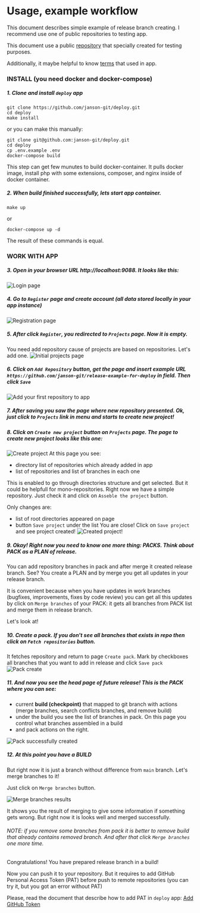 # Usage, example workflow

This document describes simple example of release branch creating. 
I recommend use one of public repositories to testing app.

This document use a public [repository](https://github.com/janson-git/release-example-for-deploy.git) that specially created for testing purposes.

Additionally, it maybe helpful to know [terms](./terms.md) that used in app.

### INSTALL (you need docker and docker-compose)

##### 1. Clone and install `deploy` app
```shell
git clone https://github.com/janson-git/deploy.git
cd deploy
make install
```

or you can make this manually:
```shell
git clone git@github.com:janson-git/deploy.git
cd deploy
cp .env.example .env
docker-compose build
```

This step can get few munutes to build docker-container. It pulls docker image, 
install php with some extensions, composer, and nginx inside of docker container.

##### 2. When build finished successfully, lets start app container.
```shell
make up
```
or
```shell
docker-compose up -d
```
The result of these commands is equal.

### WORK WITH APP

##### 3. Open in your browser URL http://localhost:9088. It looks like this:
![Login page](./img/1_login_page.png)

##### 4. Go to `Register` page and create account (all data stored locally in your app instance)
![Registration page](./img/2_register_page.png)

##### 5. After click `Register`, you redirected to `Projects` page. Now it is empty. 
You need add repository cause of projects are based on repositories. Let's add one.
![Initial projects page](./img/3_initial_projects_page.png)

##### 6. Click on `Add Repository` button, get the page and insert example URL `https://github.com/janson-git/release-example-for-deploy` in field. Then click `Save`
![Add your first repository to app](./img/4_add_repository_page.png)

##### 7. After saving you saw the page where new repository presented. Ok, just click to `Projects` link in menu and starts to create new project!
##### 8. Click on `Create new project` button on `Projects` page. The page to create new project looks like this one:
![Create project](./img/5_create_project_page.png)
At this page you see:
  - directory list of repositories which already added in app
  - list of repositories and list of branches in each one

This is enabled to go through directories structure and get selected. But it could be helpfull for mono-repositories.
Right now we have a simple repository. Just check it and click on `Asseble the project` button.

Only changes are:
  - list of root directories appeared on page
  - button `Save project` under the list
You are close! Click on `Save project` and see project created!
![Created project!](./img/6_created_project.png)

##### 9. Okay! Right now you need to know one more thing: PACKS. Think about PACK as a PLAN of release. 
You can add repository branches in pack and after merge it created release branch.
See? You create a PLAN and by merge you get all updates in your release branch.

It is convenient because when you have updates in work branches (bugfixes, improvements, fixes by code review)
 you can get all this updates by click on `Merge branches` of your PACK: it gets all branches from PACK list and merge them in release branch.

Let's look at!

##### 10. Create a pack. If you don't see all branches that exists in repo then click on `Fetch repositories` button.
It fetches repository and return to page `Create pack`. Mark by checkboxes all branches that you want to add in release and click `Save pack`
![Pack create](./img/7_create_pack_page.png)

##### 11. And now you see the head page of future release! This is the PACK where you can see:
  - current **build (checkpoint)** that mapped to git branch with actions (merge branches, search conflicts branches, and remove build)
  - under the build you see the list of branches in pack. On this page you control what branches assembled in a build
  - and pack actions on the right.

![Pack successfully created](./img/8_created_pack_page.png)

##### 12. At this point you have a BUILD
But right now it is just a branch without difference from `main` branch. Let's merge branches to it!

Just click on `Merge branches` button.

![Merge branches results](./img/9_merge_branches_result.png)

It shows you the result of merging to give some information if something gets wrong. But right now it is looks well and merged successfully.

###### NOTE: if you remove some branches from pack it is better to remove build that already contains removed branch. And after that click `Merge branches` one more time.

Congratulations!
You have prepared release branch in a build!

Now you can push it to your repository. 
But it requires to add GitHub Personal Access Token (PAT) before push to remote repositories (you can try it, but you got an error without PAT)

Please, read the document that describe how to add PAT in `deploy` app: [Add GitHub Token](./add_github_token.md)
